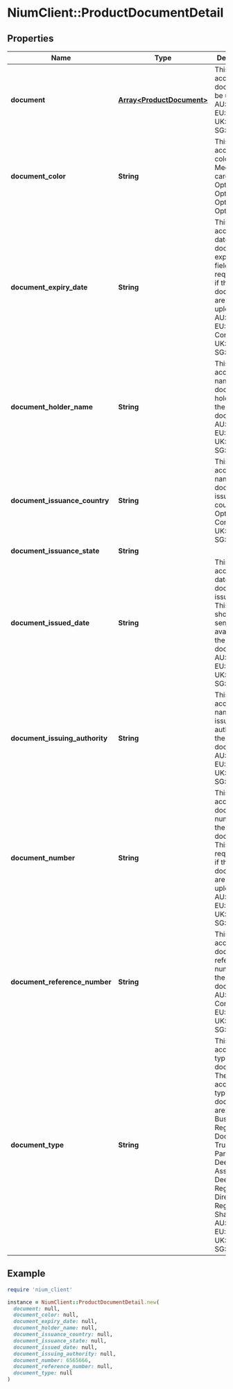 # NiumClient::ProductDocumentDetail

## Properties

| Name | Type | Description | Notes |
| ---- | ---- | ----------- | ----- |
| **document** | [**Array&lt;ProductDocument&gt;**](ProductDocument.md) | This array accepts the document to be uploaded.  AU: Optional EU: Optional UK: Optional SG: Optional | [optional] |
| **document_color** | **String** | This field accepts the color for Medicare card.  AU: Optional EU: Optional UK: Optional SG: Optional | [optional] |
| **document_expiry_date** | **String** | This field accepts the date of the document expiry This field is required only if the documents are being uploaded  AU: Optional EU: Conditional UK: Optional SG: Optional | [optional] |
| **document_holder_name** | **String** | This field accepts the name of the document holder for the uploaded document.  AU: Optional EU: Required UK: Optional SG: Optional | [optional] |
| **document_issuance_country** | **String** | This field accepts the name of the document issuing country.  AU: Optional EU: Conditional UK: Optional SG: Optional | [optional] |
| **document_issuance_state** | **String** |  | [optional] |
| **document_issued_date** | **String** | This field accepts the date of the document issuance. This field should be sent when available on the document.  AU: Optional EU: Optional UK: Optional SG: Optional | [optional] |
| **document_issuing_authority** | **String** | This field accepts the name of the issuing authority of the document.  AU: Optional EU: Optional UK: Optional SG: Optional | [optional] |
| **document_number** | **String** | This field accepts the document number for the uploaded document. This field is required only if the documents are being uploaded  AU: Optional EU: Required UK: Optional SG: Optional | [optional] |
| **document_reference_number** | **String** | This field accepts the document reference number for the uploaded document.  AU: Conditional EU: Optional UK: Optional SG: Optional | [optional] |
| **document_type** | **String** | This field accepts the type of the document. The acceptable types of the documents are:  Business Registration Document Trust Deed Partnership Deed Association Deed Register of Directors Register of Shareholders  AU: Optional EU: Required UK: Optional SG: Optional | [optional] |

## Example

```ruby
require 'nium_client'

instance = NiumClient::ProductDocumentDetail.new(
  document: null,
  document_color: null,
  document_expiry_date: null,
  document_holder_name: null,
  document_issuance_country: null,
  document_issuance_state: null,
  document_issued_date: null,
  document_issuing_authority: null,
  document_number: 6565666,
  document_reference_number: null,
  document_type: null
)
```

